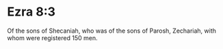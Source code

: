 # Ezra 8:3

Of the sons of Shecaniah, who was of the sons of Parosh, Zechariah, with whom were registered 150 men.

